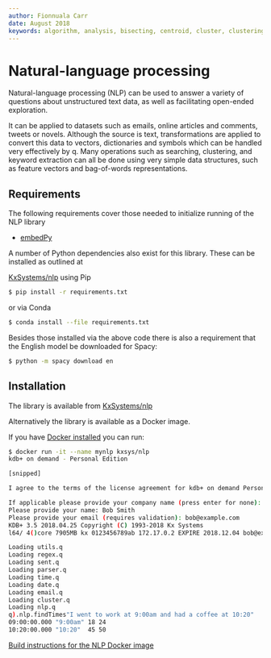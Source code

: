 ```yaml
---
author: Fionnuala Carr
date: August 2018
keywords: algorithm, analysis, bisecting, centroid, cluster, clustering, comparison, corpora, corpus, document, email, feature, file, k-mean, kdbplus, learning, machine, machine learning, mbox, message, ml, nlp, parse, parsing, q, sentiment, similarity, string function, vector
---
```


# <i class="fas fa-share-alt"></i> Natural-language processing 


Natural-language processing (NLP) can be used to answer a variety of questions about unstructured text data, as well as facilitating open-ended exploration.

It can be applied to datasets such as emails, online articles and comments, tweets or novels. Although the source is text, transformations are applied to convert this data to vectors, dictionaries and symbols which can be handled very effectively by q. Many operations such as searching, clustering, and keyword extraction can all be done using very simple data structures, such as feature vectors and bag-of-words representations.

## Requirements

The following requirements cover those needed to initialize running of the NLP library

-   [embedPy](../embedpy/)

A number of Python dependencies also exist for this library. These can be installed as outlined at

<i class="fab fa-github"></i>
[KxSystems/nlp](https://github.com/kxsystems/nlp)
using Pip

```bash
$ pip install -r requirements.txt
```

or via Conda

```bash
$ conda install --file requirements.txt
```

Besides those installed via the above code there is also a requirement that the English model be downloaded for Spacy:

```bash
$ python -m spacy download en
```


## Installation

The library is available from
<i class="fab fa-github"></i> [KxSystems/nlp](https://github.com/kxsystems/nlp)

Alternatively the library is available as a Docker image.

If you have [Docker installed](https://www.docker.com/products/docker-engine) you can run:

```bash
$ docker run -it --name mynlp kxsys/nlp
kdb+ on demand - Personal Edition

[snipped]

I agree to the terms of the license agreement for kdb+ on demand Personal Edition (N/y): y

If applicable please provide your company name (press enter for none): ACME Limited
Please provide your name: Bob Smith
Please provide your email (requires validation): bob@example.com
KDB+ 3.5 2018.04.25 Copyright (C) 1993-2018 Kx Systems
l64/ 4()core 7905MB kx 0123456789ab 172.17.0.2 EXPIRE 2018.12.04 bob@example.com KOD #0000000

Loading utils.q
Loading regex.q
Loading sent.q
Loading parser.q
Loading time.q
Loading date.q
Loading email.q
Loading cluster.q
Loading nlp.q
q).nlp.findTimes"I went to work at 9:00am and had a coffee at 10:20"
09:00:00.000 "9:00am" 18 24
10:20:00.000 "10:20"  45 50
```

<i class="fab fa-github"></i>
[Build instructions for the NLP Docker image](https://github.com/KxSystems/nlp/blob/master/docker/README.md)
